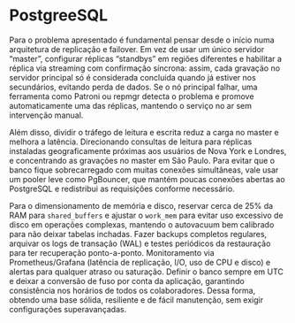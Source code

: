 # PostgreeSQL

Para o problema apresentado é fundamental pensar desde o início numa arquitetura de replicação e failover. Em vez de usar um único servidor “master”, configurar réplicas “standbys” em regiões diferentes e habilitar a réplica via streaming com confirmação síncrona: assim, cada gravação no servidor principal só é considerada concluida quando já estiver nos secundários, evitando perda de dados. Se o nó principal falhar, uma ferramenta como Patroni ou repmgr detecta o problema e promove automaticamente uma das réplicas, mantendo o serviço no ar sem intervenção manual.

Além disso, dividir o tráfego de leitura e escrita reduz a carga no master e melhora a latência. Direcionando consultas de leitura para réplicas instaladas geograficamente próximas aos usuários de Nova York e Londres, e concentrando as gravações no master em São Paulo. Para evitar que o banco fique sobrecarregado com muitas conexões simultâneas, vale usar um pooler leve como PgBouncer, que mantém poucas conexões abertas ao PostgreSQL e redistribui as requisições conforme necessário.  

Para o dimensionamento de memória e disco, reservar cerca de 25% da RAM para `shared_buffers` e ajustar o `work_mem` para evitar uso excessivo de disco em operações complexas, mantendo o autovacuum bem calibrado para não deixar tabelas inchadas. Fazer backups completos regulares, arquivar os logs de transação (WAL) e testes periódicos da restauração para ter recuperação ponto-a-ponto. Monitoramento via Prometheus/Grafana (latência de replicação, I/O, uso de CPU e disco) e alertas para qualquer atraso ou saturação. 
Definir o banco sempre em UTC e deixar a conversão de fuso por conta da aplicação, garantindo consistência nos horários de todos os colaboradores. Dessa forma, obtendo uma base sólida, resiliente e de fácil manutenção, sem exigir configurações superavançadas.